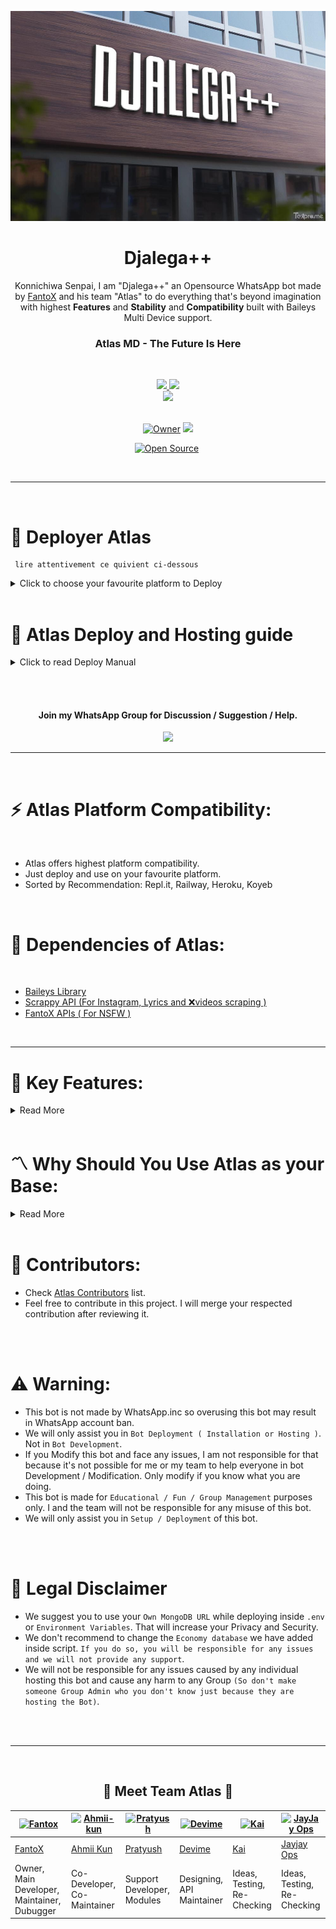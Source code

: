 <p align="center">
<a href="https://github.com/FantoX001/Atlas-MD">
    <img src="Page/BG.jpeg">
  </a>

<h1 align="center"> Djalega++
</h1>

<p align="center"> 
Konnichiwa Senpai, I am "Djalega++" an Opensource WhatsApp bot made by <a href="https://github.com/FantoX001">FantoX</a> and his team "Atlas" to do everything that's beyond imagination with highest <b>Features</b> and <b>Stability</b> and <b>Compatibility</b> built with Baileys Multi Device support.

<h3 align="center"> Atlas MD - The Future Is Here
</h4>

<br>

<p align="center">
  <a href="https://github.com/FantoX001/Atlas-MD/fork">
    <img src="https://img.shields.io/github/forks/FantoX001/Atlas-MD?label=Fork&style=social">
    
    
  <a href="https://github.com/FantoX001/Atlas-MD/stargazers">
    <img src="https://img.shields.io/github/stars/FantoX001/Atlas-MD?style=social">
  </a>

<br>

<a href="https://github.com/FantoX001/Atlas-MD">
    <img src="https://visitor-badge.glitch.me/badge?page_id=https://github.com/FantoX001/Atlas-MD.visitor-badge&left_text=Total%20People%20Visited">
  </a>
  <br><br>
  
<p align="center">
<a href="https://github.com/FantoX001"><img title="Owner" src="https://img.shields.io/badge/Owner-Team Atlas-white.svg?style=for-the-badge&logo=github" width="170px"></a>

 <a href="https://github.com/FantoX001/Atlas-MD/blob/main/LICENSE.md">
  
<img src='https://img.shields.io/github/license/FantoX001/Atlas-MD?color=%231e81b0&style=for-the-badge' width="114px">

<p align="center">
<a href="https://github.com/FantoX001"><img title="Open Source" src="https://img.shields.io/badge/Open%20Source-YES-green.svg?style=for-the-badge" width="150px"></a>
<a href="https://github.com/FantoX001"><img title="" src="https://img.shields.io/badge/Maintained-YES-green.svg?style=for-the-badge" width="143px"></a>
</p>
<br>

---
 <br>
 
 # 🧩 Deployer Atlas
     lire attentivement ce quivient ci-dessous 
<details close>
<summary>Click to choose your favourite platform to Deploy</summary>
 
<br><br>   
    
<h4 align="center"> Deploy on Repl.it - ( YouTube Tutorial Included & Highly Recommended )
</h4>

<p align="center" >
    <a href="https://repl.it/github/FantoX001/Atlas-MD">
    <img src="https://i.ibb.co/zrB5kMh/deploy-on-repl.jpg" width="170px" alt="Deploy on Heroku" >
    </a>
    <br>     
    <a href="https://youtu.be/R-_DU73UH8Q"><img src="https://i.ibb.co/71mYRh4/116-1161192-podcast-subscribe-listen-button-youtube-sign-hd-png.png" alt="Watch tutorial on YouTube" border="0"  width="105">
    </a>
</p>

<p align="center" >
    <br>
    __________________________
    <br>
</p>   
      
      
      
<h4 align="center"> Deploy on Railway - ( YouTube Tutorial Included )
</h4>
  
<p align="center">
    <a href="https://railway.app/new/template/Gts2Zx?referralCode=f3gg2m">
    <img src="https://railway.app/button.svg" alt="Deploy on Railway" width="170px">
    </a>
    <br>
    <a href="https://youtu.be/Qs6ryWnEtu8"><img src="https://i.ibb.co/71mYRh4/116-1161192-podcast-subscribe-listen-button-youtube-sign-hd-png.png" alt="Watch tutorial on YouTube" border="0"  width="105">
    </a>
</p>

<p align="center" >
    <br>
    __________________________
    <br>
</p>

<br>
      
<h4 align="center"> Deploy on Koyeb - ( YouTube Tutorial Included )
</h4>
      
<p align="center">
    <a href="https://app.koyeb.com/apps/deploy?type=docker&image=quay.io/fantox001/atlas-md:main&env[PORT]=8000&env[PREFIX]=-&&env[MONGODB]=mongodb+srv://fantox001:zjmbvgwr52@cluster0.qh05pl9.mongodb.net/?retryWrites=true&w=majority&&env[SESSION_ID]=enterYourSession&&env[MODS]=918101187835,919735940276&&env[TENOR_API_KEY]=AIzaSyCyouca1_KKy4W_MG1xsPzuku5oa8W358c&&env[PACKNAME]=Miku-Nakano&&env[AUTHOR]=FantoX&&name=atlas">
    <img src="https://www.koyeb.com/static/images/deploy/button.svg" alt="Deploy on Koyeb" width="155px">
    </a>
   <br>     
    <a href="https://youtu.be/OvNnpK1Gx6Y"><img src="https://i.ibb.co/71mYRh4/116-1161192-podcast-subscribe-listen-button-youtube-sign-hd-png.png" alt="Watch tutorial on YouTube" border="0"  width="105">
    </a>
</p>


<p align="center" >
    <br>
    __________________________
    <br>
</p>


<br>
 
<h4 align="center"> Deploy on Heroku ( Issue Fixed ! )
</h4>

</p>

<p align="center" >
    <a href="https://heroku.com/deploy?template=https://github.com/faustinoora/Atlas-MD">
    <img src="https://www.herokucdn.com/deploy/button.png" width="160px" alt="Deploy on Heroku" >
    </a>

</p>

<p align="center" >
    <br>
    __________________________
    <br>
</p>


<br>


<h4 align="center"> Deploy on Mogenius - ( Must have a Business/Educational email )
</h4>
  
<p align="center">
    <a href="https://studio.mogenius.com/">
    <img src="https://www.cloudflare.com/static/90073b1e5bd8a0765640a20febb3dc22/mogenius_logo_quer.png" alt="Deploy on Mogenius" width="170px">
    </a>
    
</p>

<p align="center" >
    <br>
    __________________________
    <br>
</p>

<br>

<h4 align="center"> Deploy on Uffizzi - ( Must have a Business/Educational email )
</h4>
  
<p align="center">
    <a href="https://www.uffizzi.com/">
    <img src="https://i.ibb.co/Y29Kv4X/Screenshot-195.png" alt="Deploy on Uffizzi" width="125px">
    </a>
    
</p>

<p align="center" >
    <br>
    __________________________
    <br>
</p>


<br>

<h4 align="center"> Deploy on BoxMineWorld - ( Hard to get free server due to load )
</h4>
  
<p align="center">
    <a href="https://dash.boxmineworld.com/">
    <img src="https://graph.org/file/2af0e67f320986702ea24.jpg" alt="Deploy on Boxmineworld" width="175px">
    </a>
    
</p>

<p align="center" >
    <br>
    __________________________
    <br>
</p>



</details>

<br>


    
    
# 📑 Atlas Deploy and Hosting guide

<details close>
<summary>Click to read Deploy Manual</summary>    
    
## 🔶 Repl.it Deploy:
      
- [Fork Main Repo](https://github.com/FantoX001/Atlas-MD/fork)
- Create a MongoDB URL. Need help? Watch this short 1 minute [Video Guide](https://youtube.com/shorts/pIHvoXkwmq4?feature=share) for MongoDB URL.
- Click on `Deploy to Repl.it` button ( `For those who didn't modified bot.`). In other case (`For those who modified bot.`) edit README.md file and chage the repo link of Repl.it deply button from `https://github.com/Fantox01/Atlas-MD` to your fork URL `https://github.com/<Your GitHub Username>/<Your Atlas fork repo name>`.
- After cloning is done in Repl.it go to `Secrets` in your Repl.it project and put these values (Mandatory).
  
<br>
      
KEY | VALUE
-- | --
MODS | Phone numbers in this format (`918101187876`,`925897863489`) without `+` or `SPACE`.
MONGODB | Your MongoDB URL
SESSION_ID | Any random value (`EX: gwfdrte5678`) and `keep it copied`.
PREFIX | Any single special character except `@` (`Ex: . or / or * or , etc.`)
TENOR_API_KEY | Your tenor API key if you have. Or use this public one: `AIzaSyCyouca1_KKy4W_MG1xsPzuku5oa8W358c`
  
<br>
      
- Next click on `Green Play button` in Repl.it to start bot installation.
- After it's deployed an webpage should appear just put your Previously copied `Session ID` and click on `Get QR`.
- Scan the QR from WhatsApp ---> Linked devices ---> Link a device.
- After connecting come back to Repl.it and copy that Website (Webview) link from Repl.it.
- Next create a [UptimeRobot](https://uptimerobot.com/?rid=40f9e46fb079d4) account and add that copied lin kas an `HTTPS` monitor in UptimeRobot.
- UptimeRobot will prevent Repl.it's auto sleep.
- If you are having issues follow [Repl.it Deploy Tutorial](https://youtu.be/R-_DU73UH8Q).
      
<br><br>
      
      
      
## ⚛️ Heroku Deploy:
      
- [Fork Main Repo](https://github.com/FantoX001/Atlas-MD/fork)
- Create a MongoDB URL. Need help? Watch this short 1 minute [Video Guide](https://youtube.com/shorts/pIHvoXkwmq4?feature=share) for MongoDB URL.
- Click on `Deploy to Heroku` button ( `For those who didn't modified bot.`). In other case (`For those who modified bot.`) edit README.md file and chage the repo link of Repl.it deply button from `https://github.com/Fantox01/Atlas-MD` to your fork URL `https://github.com/<Your GitHub Username>/<Your Atlas fork repo name>` also got to `app.json` and change `Website` ans `Repository` link from my link to your link. Then click on `Deploy to Heroku` button.
- Then put these values in environment variables accordint to instructions (Mandatory).
  
<br>
      
KEY | VALUE
-- | --
MODS | Phone numbers in this format (`918101187876`,`925897863489`) without `+` or `SPACE`.
MONGODB | Your MongoDB URL
SESSION_ID | Any random value (`EX: gwfdrte5678`) and `keep it copied`.
PREFIX | Any single special character except `@` (`Ex: . or / or * or , etc.`)
TENOR_API_KEY | Your tenor API key if you have. Or use this public one: `AIzaSyCyouca1_KKy4W_MG1xsPzuku5oa8W358c`
  
<br>
      
- Next start deploy and wait for 3-4 minutes.
- After it's done click on `Manage App`.
- Next go to `Recources` then turn on `Web: npm start` and disable other one `If there is any other button.`
- After that go to More ---> view logs and wait for qr to appear.
- When you see broken QRs are appearing chick on `Open app` and put your Previously copied `Session ID` and click on `Get QR`.
- Scan the QR from WhatsApp ---> Linked devices ---> Link a device.
      
<br><br>      
      
    
      
## 🔷 Railway Deploy:   
- [Fork Main Repo](https://github.com/FantoX001/Atlas-MD/fork)
- Create a MongoDB URL. Need help? Watch this short 1 minute [Video Guide](https://youtube.com/shorts/pIHvoXkwmq4?feature=share) for MongoDB URL.
- Click on `Deploy to Railway` button ( `For those who didn't modified bot.`). If you modified bot and want to deploy your modified version in Railway then that button will not help you. Go to Railway website and deploy github repo from there manually.
- Those who are deploying through button: Put all necessary details there according to instructions given there.
- Those who are deploying manually from Railway website put these `Enviroment Variables` before start deploying ( Mandatory).
      
<br>
      
KEY | VALUE
-- | --
MODS | Phone numbers in this format (`918101187876`,`925897863489`) without `+` or `SPACE`.
MONGODB | Your MongoDB URL
SESSION_ID | Any random value (`EX: gwfdrte5678`) and `keep it copied`.
PREFIX | Any single special character except `@` (`Ex: . or / or * or , etc.`)
TENOR_API_KEY | Your tenor API key if you have. Or use this public one: `AIzaSyCyouca1_KKy4W_MG1xsPzuku5oa8W358c`
  
<br>      
 
- 5-6 minutes later when Deploy is completed click on that generated domain to go to QR page.
- just put your Previously copied `Session ID` and click on `Get QR`.
- Scan the QR from WhatsApp ---> Linked devices ---> Link a device.
- If you are having issues follow [Railway Deploy Tutorial](https://youtu.be/Qs6ryWnEtu8).
      
<br><br> 
      
      
      
      
## ❇️ Koyeb Deploy:   
- [Fork Main Repo](https://github.com/FantoX001/Atlas-MD/fork)
- Create a MongoDB URL. Need help? Watch this short 1 minute [Video Guide](https://youtube.com/shorts/pIHvoXkwmq4?feature=share) for MongoDB URL.
- Click on `Deploy to Railway` button ( `For those who didn't modified bot.`). If you modified bot and want to deploy your modified version `I'm sorry to say as Koyeb works through Quay.io hosted docker so you can't deploy your modified version in fully 100% working state.` Though you can deploy manually your Github repo in Koyeb but in that case bot's 100% commands will not work.
- Those who are deploying through button: Put all necessary details there according to instructions given there (Don't forget to change MongoDB URL an put your URL).
- Those who are deploying manually from Koyeb website put these `Enviroment Variables` before start deploying ( Mandatory).
      
<br>
      
KEY | VALUE
-- | --
MODS | Phone numbers in this format (`918101187876`,`925897863489`) without `+` or `SPACE`.
MONGODB | Your MongoDB URL
SESSION_ID | Any random value (`EX: gwfdrte5678`) and `keep it copied`.
PREFIX | Any single special character except `@` (`Ex: . or / or * or , etc.`)
TENOR_API_KEY | Your tenor API key if you have. Or use this public one: `AIzaSyCyouca1_KKy4W_MG1xsPzuku5oa8W358c`
  
<br>
      
- 10 minutes later when Deploy is completed click on that generated weblink to go to QR page.
- just put your Previously copied `Session ID` and click on `Get QR`.
- Scan the QR from WhatsApp ---> Linked devices ---> Link a device.
- If you are having issues follow [Koyeb Deploy Tutorial](https://youtu.be/OvNnpK1Gx6Y).  
  

<br><br>
      
  
## 🪟 CMD / VS Code / Powershell / Terminal Deployment Method 

- [Download Updated code](https://github.com/FantoX001/Atlas-MD/archive/refs/heads/main.zip) from Main GitHub Repo or Download from your Forked Repo.
- Extract the `.zip` and open Vs code / Cmd / Powershell / Terminal in that directory and give thesse following commands one-by-one:
- Rename `.env.example` to `.env` and fill in the required details in `.env` file and `config.js` (Mandatory).

```
npm i
npm start
```

- To get new QR if you logged out from the WhatsApp linked device section go to `.env` file and change `SESSION_ID` to any random string and save it by clicking on `Commit Changes`.

### ✧ Requirements for CMD/VS code istallation:
- [Node.js](https://nodejs.org/en/download/)
- [Git](https://github.com/git-guides/install-git)
- FFmpeg ( [for Windows](https://www.geeksforgeeks.org/how-to-install-ffmpeg-on-windows/) or [for Linux](https://www.tecmint.com/install-ffmpeg-in-linux/) or [for Mac](https://ffmpeg.org/download.html) )
- Libwebp (Not necesary for Windows).

Note: If you don't pre-install these before CMD / VS code Installation bot will not start!
</br> 

---
<br>  
      

## 🐧 UserLand Deployment Method (Not Recommented a bit)


#### ⚜️ Download `UserLand` application old version ( 3.1.2 ) from [Here](https://m.apkpure.com/userland-linux-on-android/tech.ula/variant/3.1.2-APK).
#### ⚜️ Install `Debian` terminal in userland.
#### ⚜️ Rename `.env.example` to `.env` and fill in the required details in `.env` file and `config.js` (Mandatory).

</p>

### UserLand commands:


```
sudo apt update
sudo apt upgrade
sudo apt install bash
sudo apt-get install libwebp-dev
sudo apt install git
sudo apt install nodejs -y
sudo apt install ffmpeg -y
sudo apt install wget
sudo apt install npm
sudo apt install imagemagick

git clone https://github.com/FantoX001/Atlas-MD

ls
cd Atlas-MD
npm i


cd
npm install --global yarn
yarn add sharp
sudo apt install curl


curl -sL https://deb.nodesource.com/setup_18.x | sudo -E bash -


sudo apt-get install -y nodejs
yarn add sharp
cd Atlas-MD
npm i
npm start

``` 
- Note in `git clone <my bot's repo>` section your can use Your customised bot's github link too (For that make sure you [Forked](https://github.com/FantoX001/Atlas-MD/fork) this repo and modified `.env` file and `config.js`).
- This method will work on most other bots too.

#### 📌 To stop a bot in Userland
- Tap on `CTRL` button then tap on `C` from keyboard

#### 📌 To start bot again ( While you are inside Atlas-MD folder {use `cd Atlas-MD` to get inside the folder} )
- `npm start` or use `yarn start` to start bot again.


#### 📌 Start bot after UserLand session is cleared
```
cd Atlas-MD
npm start
```
#### 📌 What to do if you logged out from the WhatsApp linked device section and want to get new qr to login
- Go to your GitHub fork of this bot and open `.env` file and change `SESSION_ID` to any random string and save it by clicking on `Commit Changes`.
- Then open `UserLand` and run these commands one-by-one:

```
cd Atlas-MD
git fetch origin
git merge origin/main
npm start
```


#### ⚜️ Note as UserLand is a physical server so you must keep on your internet connection active to make sure bot works. Otherwise bot will be down.
<br><br>


</details> 

<br><br>  
    
    

<h4 align="center"> Join my WhatsApp Group for Discussion / Suggestion / Help.
</h4>

<p align="center" >
<a href="https://cutt.ly/AtlasSupportStrict"><img src="https://img.shields.io/badge/Join Group-25D366?style=for-the-badge&logo=whatsapp&logoColor=white" width="140px">
</a>
</p>
    
---
<br>
    

# ⚡️ Atlas Platform Compatibility:
<br>

- Atlas offers highest platform compatibility.
- Just deploy and use on your favourite platform.
- Sorted by Recommendation: Repl.it, Railway, Heroku, Koyeb
      
<br>
      
# 💫 Dependencies of Atlas:

<br>

- [Baileys Library](https://github.com/adiwajshing/Baileys)
- [Scrappy API (For Instagram, Lyrics and ❌videos scraping )](https://github.com/FantoX001/Scrappy-API)
- [FantoX APIs ( For NSFW )](https://fantox-api.vercel.app/)

<br>

---
# 🎀 Key Features:


<details close>
<summary>Read More</summary>
      
<br>

- Read [PublicKeys.md](https://github.com/FantoX001/Atlas-MD/blob/main/PublicKeys.md) to use our `provided public keys` if you are lazy to create your own. We have already provided everying you need to run the bot.
- Changeable between `20 added Characters` ( Atlas, Power, Makima, Denji, Zero Two, Chika, Miku, Marin Kitagawa ) and more can be added by user inside `BotCharacters.js` file. Type `-charlist` command to get character list.
- Fully powered by MongoDb ( 3 databases added ).
- Self / Public / Private mode.
- Single prefix ( "-" ).
- RPG and Economy added ( More coming soon ).
- Group Chatbot / Dm Chatbot ( Only reply on quoted messages and and be turned off ).
- 100+ NSFW commands ( Using my own API ). Visit: [My API Page](https://fantox-api.vercel.app) for more info. 
- Highest Commands and Features.
- User Banning / Group Banning.
- Highest Security compared to most other public bots.

</details>    
    
<br>


# 〽️ Why Should You Use Atlas as your Base:

      
<details close>
<summary>Read More</summary>

<br>

- Atlas is a `fully open source` bot which means `no copyright`.
- Atlas is a `multi character bot` which means you can `change bot's character` to any of the 8 added characters or add more characters by yourself.
- Atlas is a `multi database bot` which means you can use 3 different databases at the same time.
- Atlas is a `multi mode` bot which means you can use it in `Self / Public / Private` mode.
- Atlas has a pre installed chatbot which means you can use it as a `group chatbot and dm chatbot`.
- Atlas has `Highest NSFW (100+)` which means you can use it as a `nsfw bot`.
- Atlas has 300+ commands.
- Atlas doesn't store your `Session File` locally which means it's `safe` and `secure`.
- Atlas has `RPG and Economy` which means you can use it as a `RPG Bot` or `Casino Bot`.
- Atlas has `User Banning / Group Banning` which means you can use it as a `Anti Spam Bot`.
- Atlas is a Folder Type bot which represents `Highest Stability`, `Highest Performance` and `Developer / User friendly`.
- Atlas comes with [MIT](https://github.com/FantoX001/Atlas-MD/blob/main/LICENSE.md) License which means you can use it as a `base for your own bot` and can `modify it as you want` and can `add your own features`.

</details> 
    
<br>
      


# 🧣 Contributors:

- Check [Atlas Contributors](https://github.com/FantoX001/Atlas-MD/graphs/contributors) list.
- Feel free to contribute in this project. I will merge your respected contribution after reviewing it.
    
<br><br>

# ⚠️ Warning:
    
- This bot is not made by WhatsApp.inc so overusing this bot may result in WhatsApp account ban.
- We will only assist you in `Bot Deployment ( Installation or Hosting )`. Not in `Bot Development`.
- If you Modify this bot and face any issues, I am not responsible for that because it's not possible for me or my team to help everyone in bot Development / Modification. Only modify if you know what you are doing.
- This bot is made for `Educational / Fun / Group Management` purposes only. I and the team will not be responsible for any misuse of this bot.
- We will only assist you in `Setup / Deployment` of this bot.

<br><br>

# 📛 Legal Disclaimer

- We suggest you to use your `Own MongoDB URL` while deploying inside `.env` or `Environment Variables`. That will increase your Privacy and Security.
- We don't recommend to change the `Economy database` we have added inside script. `If you do so, you will be responsible for any issues and we will not provide any support`.
- We will not be responsible for any issues caused by any individual hosting this bot and cause any harm to any Group `(So don't make someone Group Admin who you don't know just because they are hosting the Bot)`.

<br><br>

---
<br>

<h2 align="center">🔰 Meet Team Atlas 🔰
</h2>

[![Fantox](https://github.com/FantoX001.png)](https://github.com/FantoX001)  | [![Ahmii-kun](https://github.com/Ahmii-kun.png)](https://github.com/Ahmii-kun) | [![Pratyush](https://github.com/pratyush4932.png)](https://github.com/pratyush4932) | [![Devime](https://github.com/Devime69.png)](https://github.com/Devime69) | [![Kai](https://github.com/Kai0071.png)](https://github.com/Kai0071) | [![JayJay Ops](https://github.com/jayjay-ops.png)](https://github.com/jayjay-ops)
----|----|----|----|----|----
[FantoX](https://github.com/FantoX001)  | [Ahmii Kun](https://github.com/Ahmii-kun) | [Pratyush](https://github.com/pratyush4932) | [Devime](https://github.com/Devime69) | [Kai](https://github.com/Kai0071) | [Jayjay Ops](https://github.com/jayjay-ops)
Owner, Main Developer, Maintainer, Dubugger  | Co-Developer, Co-Maintainer | Support Developer, Modules | Designing, API Maintainer | Ideas, Testing, Re-Checking | Ideas, Testing, Re-Checking
